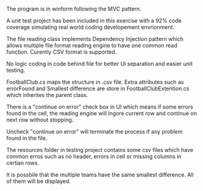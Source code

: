 The program is in winform following the MVC pattern.

A unit test project has been included in this exercise with a 92% code coverage simulating real world coding developement envrionment.

The file reading class implements Dependency Injection pattern which allows multiple file format reading engine to have one common read function. Curently CSV format is supported.

No logic coding in code behind file for better UI separation and easier unit testing.

FootballClub.cs maps the structure in .csv file. Extra attributes such as errorFound and Smallest difference are store in FootballClubExtention.cs which inherites the parent class.

There is a "continue on error" check box in UI which means if some errors found in the cell, the reading engine will ingore current row and continue on next row without stopping.

Uncheck "continue on error" will terminate the process if any problem found in the file.

The resources folder in testing project contains some csv files which have common erros such as no header, errors in cell or missing columns in certian rows.

It is possbile that the multiple teams have the same smallest difference. All of them will be displayed.
